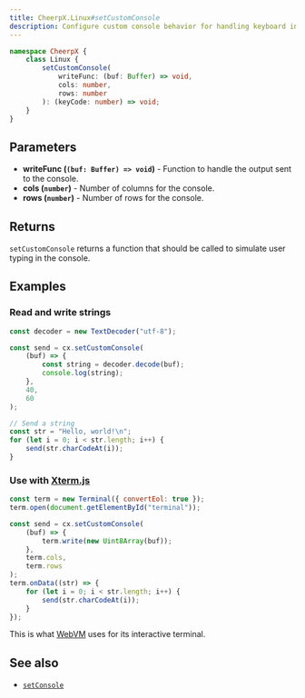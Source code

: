 ```yaml
---
title: CheerpX.Linux#setCustomConsole
description: Configure custom console behavior for handling keyboard input and output display
---
```


```ts
namespace CheerpX {
	class Linux {
		setCustomConsole(
			writeFunc: (buf: Buffer) => void,
			cols: number,
			rows: number
		): (keyCode: number) => void;
	}
}
```

## Parameters

- **writeFunc (`(buf: Buffer) => void`)** - Function to handle the output sent to the console.
- **cols (`number`)** - Number of columns for the console.
- **rows (`number`)** - Number of rows for the console.

## Returns

`setCustomConsole` returns a function that should be called to simulate user typing in the console.

## Examples

### Read and write strings

```js
const decoder = new TextDecoder("utf-8");

const send = cx.setCustomConsole(
	(buf) => {
		const string = decoder.decode(buf);
		console.log(string);
	},
	40,
	60
);

// Send a string
const str = "Hello, world!\n";
for (let i = 0; i < str.length; i++) {
	send(str.charCodeAt(i));
}
```

### Use with [Xterm.js](https://xtermjs.org/)

```js
const term = new Terminal({ convertEol: true });
term.open(document.getElementById("terminal"));

const send = cx.setCustomConsole(
	(buf) => {
		term.write(new Uint8Array(buf));
	},
	term.cols,
	term.rows
);
term.onData((str) => {
	for (let i = 0; i < str.length; i++) {
		send(str.charCodeAt(i));
	}
});
```

This is what [WebVM](https://webvm.io) uses for its interactive terminal.

## See also

- [`setConsole`](/docs/reference/CheerpX-Linux-setConsole)
